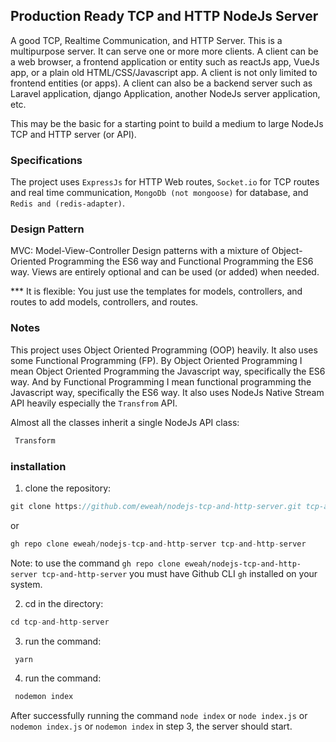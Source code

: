 ## Production Ready TCP and HTTP NodeJs Server

<!-- ### [RAW NodeJs: Routing A Right Way](https://github.com/ericsonsweah/raw_nodejs_routing_a_right_way "Server, API, Routing") -->

A good TCP, Realtime Communication, and HTTP Server. This is a multipurpose server. It can serve one or more more clients. A client can be a web browser, a frontend application or entity such as reactJs app, VueJs app, or a plain old HTML/CSS/Javascript app. A client is not only limited to frontend entities (or apps). A client can also be a backend server such as Laravel application, django Application, another NodeJs server application, etc. 

This may be the basic for a starting point to build a medium to large NodeJs TCP and HTTP server (or API).

### Specifications

The project uses ```ExpressJs``` for HTTP Web routes, ```Socket.io``` for TCP routes and real time communication, ```MongoDb (not mongoose)``` for database, and ```Redis and (redis-adapter)```.

### Design Pattern

MVC: Model-View-Controller Design patterns with a mixture of Object-Oriented Programming the ES6 way and Functional Programming the ES6 way. Views are entirely optional and can be used (or added) when needed.

*** It is flexible: You just use the templates for models, controllers, and routes to add models, controllers, and routes.

### Notes

This project uses Object Oriented Programming (OOP) heavily. It also uses some Functional Programming (FP). By Object Oriented Programming I mean Object Oriented Programming the Javascript way, specifically the ES6 way. And by Functional Programming I mean functional programming the Javascript way, specifically the ES6 way. It also uses NodeJs Native Stream API heavily especially the ```Transfrom``` API.

Almost all the classes inherit a single NodeJs API class:

```javascript
 Transform
```

### installation

1. clone the repository:

 ```javascript
 git clone https://github.com/eweah/nodejs-tcp-and-http-server.git tcp-and-http-server
```

or

  ```javascript
 gh repo clone eweah/nodejs-tcp-and-http-server tcp-and-http-server
 ```

  Note: to use the command ```gh repo clone eweah/nodejs-tcp-and-http-server tcp-and-http-server``` you must have  Github CLI ```gh``` installed on your system.

2. cd in the directory:

```javascript
cd tcp-and-http-server
```

3. run the command:

```javascript
 yarn
```

4. run the command:

```javascript
 nodemon index
```

 After successfully running the command ```node index``` or ```node index.js```  or ```nodemon index.js```  or ```nodemon index``` in step 3, the server should start.
